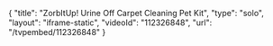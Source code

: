 {
    "title": "ZorbItUp!   Urine Off Carpet Cleaning Pet Kit",
    "type": "solo",
    "layout": "iframe-static",
    "videoId": "112326848",
    "url": "\/tvpembed\/112326848"
}